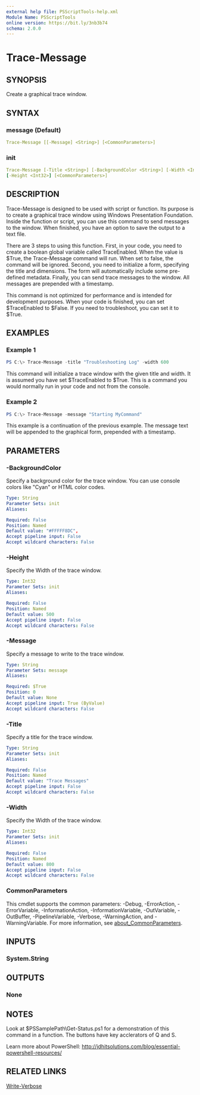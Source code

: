 ```yaml
---
external help file: PSScriptTools-help.xml
Module Name: PSScriptTools
online version: https://bit.ly/3nb3b74
schema: 2.0.0
---
```


# Trace-Message

## SYNOPSIS

Create a graphical trace window.

## SYNTAX

### message (Default)

```yaml
Trace-Message [[-Message] <String>] [<CommonParameters>]
```

### init

```yaml
Trace-Message [-Title <String>] [-BackgroundColor <String>] [-Width <Int32>]
[-Height <Int32>] [<CommonParameters>]
```

## DESCRIPTION

Trace-Message is designed to be used with script or function. Its purpose is to create a graphical trace window using Windows Presentation Foundation. Inside the function or script, you can use this command to send messages to the window. When finished, you have an option to save the output to a text file.

There are 3 steps to using this function. First, in your code, you need to create a boolean global variable called TraceEnabled. When the value is $True, the Trace-Message command will run. When set to false, the command will be ignored. Second, you need to initialize a form, specifying the title and dimensions. The form will automatically include some pre-defined metadata. Finally, you can send trace messages to the window. All messages are prepended with a timestamp.

This command is not optimized for performance and is intended for development purposes. When your code is finished, you can set $TraceEnabled to $False. If you need to troubleshoot, you can set it to $True.

## EXAMPLES

### Example 1

```powershell
PS C:\> Trace-Message -title "Troubleshooting Log" -width 600
```

This command will initialize a trace window with the given title and width. It is assumed you have set $TraceEnabled to $True. This is a command you would normally run in your code and not from the console.

### Example 2

```powershell
PS C:\> Trace-Message -message "Starting MyCommand"
```

This example is a continuation of the previous example. The message text will be appended to the graphical form, prepended with a timestamp.

## PARAMETERS

### -BackgroundColor

Specify a background color for the trace window. You can use console colors like "Cyan" or HTML color codes.

```yaml
Type: String
Parameter Sets: init
Aliases:

Required: False
Position: Named
Default value: "#FFFFF8DC",
Accept pipeline input: False
Accept wildcard characters: False
```

### -Height

Specify the Width of the trace window.

```yaml
Type: Int32
Parameter Sets: init
Aliases:

Required: False
Position: Named
Default value: 500
Accept pipeline input: False
Accept wildcard characters: False
```

### -Message

Specify a message to write to the trace window.

```yaml
Type: String
Parameter Sets: message
Aliases:

Required: $True
Position: 0
Default value: None
Accept pipeline input: True (ByValue)
Accept wildcard characters: False
```

### -Title

Specify a title for the trace window.

```yaml
Type: String
Parameter Sets: init
Aliases:

Required: False
Position: Named
Default value: "Trace Messages"
Accept pipeline input: False
Accept wildcard characters: False
```

### -Width

Specify the Width of the trace window.

```yaml
Type: Int32
Parameter Sets: init
Aliases:

Required: False
Position: Named
Default value: 800
Accept pipeline input: False
Accept wildcard characters: False
```

### CommonParameters

This cmdlet supports the common parameters: -Debug, -ErrorAction, -ErrorVariable, -InformationAction, -InformationVariable, -OutVariable, -OutBuffer, -PipelineVariable, -Verbose, -WarningAction, and -WarningVariable. For more information, see [about_CommonParameters](http://go.microsoft.com/fwlink/?LinkID=113216).

## INPUTS

### System.String

## OUTPUTS

### None

## NOTES

Look at $PSSamplePath\Get-Status.ps1 for a demonstration of this command in a function. The buttons have key acclerators of Q and S.

Learn more about PowerShell: http://jdhitsolutions.com/blog/essential-powershell-resources/

## RELATED LINKS

[Write-Verbose]()

